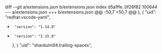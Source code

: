 diff --git a/extensions.json b/extensions.json
index d5a1ffe..0f26f82 100644
--- a/extensions.json
+++ b/extensions.json
@@ -50,7 +50,7 @@
     },
     {
       "uid": "redhat.vscode-yaml",
-      "version": "1.14.0"
+      "version": "1.15.0"
     },
     {
       "uid": "shardulm94.trailing-spaces",
